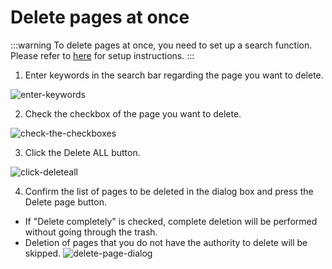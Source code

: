 # Delete pages at once

:::warning
To delete pages at once, you need to set up a search function. Please refer to [here](/en/admin-guide/management-cookbook/setup-search-system) for setup instructions.
:::

1. Enter keywords in the search bar regarding the page you want to delete.
  <img :src="$withBase('/assets/images/enter-keywords.png')" alt="enter-keywords">

2. Check the checkbox of the page you want to delete.
  <img :src="$withBase('/assets/images/check-the-checkboxes.png')" alt="check-the-checkboxes">

3. Click the Delete ALL button.
  <img :src="$withBase('/assets/images/click-deleteall.png')" alt="click-deleteall">

4. Confirm the list of pages to be deleted in the dialog box and press the Delete page button.

- If "Delete completely" is checked, complete deletion will be performed without going through the trash.
- Deletion of pages that you do not have the authority to delete will be skipped.
  <img :src="$withBase('/assets/images/delete-page-dialog.png')" alt="delete-page-dialog">

